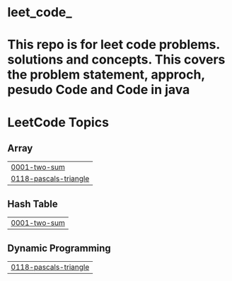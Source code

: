 # leet_code_

<h1>This repo is for leet code problems. solutions and concepts. This covers the problem statement, approch, pesudo Code and Code in java</h1>

<!---LeetCode Topics Start-->
# LeetCode Topics
## Array
|  |
| ------- |
| [0001-two-sum](https://github.com/TheCoder30ec4/leet_code_/tree/master/0001-two-sum) |
| [0118-pascals-triangle](https://github.com/TheCoder30ec4/leet_code_/tree/master/0118-pascals-triangle) |
## Hash Table
|  |
| ------- |
| [0001-two-sum](https://github.com/TheCoder30ec4/leet_code_/tree/master/0001-two-sum) |
## Dynamic Programming
|  |
| ------- |
| [0118-pascals-triangle](https://github.com/TheCoder30ec4/leet_code_/tree/master/0118-pascals-triangle) |
<!---LeetCode Topics End-->
